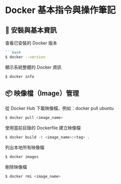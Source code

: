 # Docker 基本指令與操作筆記

## 🐳 安裝與基本資訊
查看已安裝的 Docker 版本
```markdown
```bash
$ docker --version
```
顯示系統整體的 Docker 資訊
```bash
$ docker info
```

## 📦 映像檔（Image）管理
從 Docker Hub 下載映像檔，例如：docker pull ubuntu
```bash
$ docker pull <image_name>
```
使用當前目錄的 Dockerfile 建立映像檔
```bash
$ docker build -t <image_name>:<tag> .
```
列出本地所有映像檔
```bash
$ docker images
```
刪除映像檔
```bash
$ docker rmi <image_name>
```
